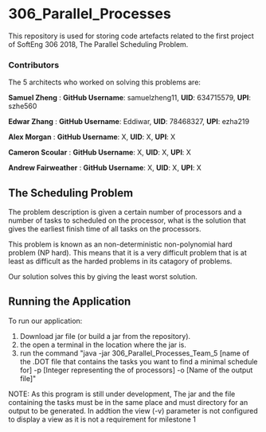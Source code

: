# 306_Parallel_Processes

This repository is used for storing code artefacts related to the first project of SoftEng 306 2018, The Parallel Scheduling Problem.
### Contributors
The 5 architects who worked on solving this problems are:

**Samuel Zheng** : **GitHub Username**: samuelzheng11, **UID**: 634715579, **UPI**: szhe560

**Edwar Zhang** : **GitHub Username**: Eddiwar, **UID**: 78468327, **UPI**: ezha219

**Alex Morgan** : **GitHub Username**: X, **UID**: X, **UPI**: X

**Cameron Scoular** : **GitHub Username**: X, **UID**: X, **UPI**: X

**Andrew Fairweather** : **GitHub Username**: X, **UID**: X, **UPI**: X

## The Scheduling Problem
The problem description is given a certain number of processors and a number of tasks to scheduled on the processor, 
what is the solution that gives the earliest finish time of all tasks on the processors.

This problem is known as an non-deterministic non-polynomial hard problem (NP hard). This means that it is a very difficult problem
that is at least as difficult as the harded problems in its catagory of problems.

Our solution solves this by giving the least worst solution.

## Running the Application
To run our application:
1. Download jar file (or build a jar from the repository). 
2. the open a terminal in the location where the jar is.
3. run the command "java -jar 306_Parallel_Processes_Team_5 [name of the .DOT file that contains the tasks you want to find a minimal schedule for] -p [Integer representing the of processors] -o [Name of the output file]"

NOTE: As this program is still under development, The jar and the file containing the tasks must be in the same place and must directory for an output to be generated. In addtion the view (-v) parameter is not configured to display a view as it is not a requirement for milestone 1
